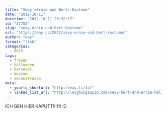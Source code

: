```yaml
---
title: "Sexy »Ernie und Bert«-Kostüme"
date: "2012-10-11"
datetime: "2012-10-11 23:32:17"
id: "22752"
slug: "sexy-ernie-und-bert-kostume"
url: "https://eay.cc/2012/sexy-ernie-und-bert-kostume/"
author: "eay"
format: "link"
categories:
  - 0815
tags:
  - frauen
  - halloween
  - karneval
  - kostum
  - sesamstrasse
meta:
  - yourls_shorturl: "http://eay.li/1zf"
  - linked_list_url: "http://laughingsquid.com/sexy-bert-and-ernie-halloween-costumes/"
---
```


ICH GEH HIER KAPUTT!!!!1! :D
